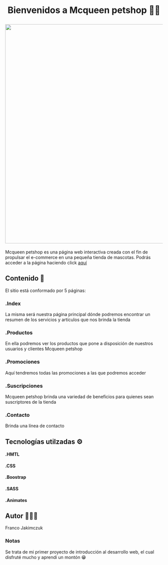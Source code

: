 <h1 align="center">
  <p align="center">Bienvenidos a Mcqueen petshop 🐶🐱</p>
  <img src="https://images.hola.com/imagenes/estar-bien/20180417122950/perro-gato-casa-convivencia/0-558-880/perro-gato-en-casa-1-t.jpg?tx=w_360" width="700">
</h1> 

Mcqueen petshop es una página web interactiva creada con el fin de propulsar el e-commerce en una pequeña tienda de mascotas. 
Podrás acceder a la página haciendo click [aquí](https://fjakimczuk.000webhostapp.com/)

## Contenido 🧐

El sitio está conformado por 5 páginas:

### .Index
La misma será nuestra página principal dónde podremos encontrar un resumen de los servicios y artículos que nos brinda la tienda
### .Productos
En ella podremos ver los productos que pone a disposición de nuestros usuarios y clientes Mcqueen petshop
### .Promociones
Aquí tendremos todas las promociones a las que podremos acceder 
### .Suscripciones
Mcqueen petshop brinda una variedad de beneficios para quienes sean suscriptores de la tienda
### .Contacto
Brinda una línea de contacto
## Tecnologías utilzadas ⚙

#### .HMTL 

#### .CSS

#### .Boostrap

#### .SASS

#### .Animates

## Autor 👱🏻‍♂️

Franco Jakimczuk

### Notas

Se trata de mi primer proyecto de introducción al desarrollo web, el cual disfruté mucho y aprendí un montón 😁


